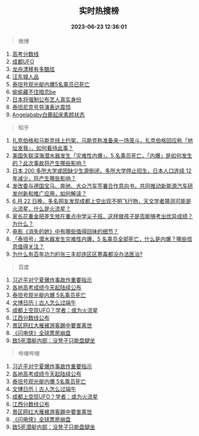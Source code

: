 <div align="center"><h2>实时热搜榜</h2><h4>2023-06-23 12:36:01</h4></div>

> 微博  

1. [高考分数线](https://s.weibo.com/weibo?q=%23%E9%AB%98%E8%80%83%E5%88%86%E6%95%B0%E7%BA%BF%23&t=31&band_rank=1&Refer=top)<br />
2. [成都UFO](https://s.weibo.com/weibo?q=%E6%88%90%E9%83%BDUFO&t=31&band_rank=2&Refer=top)<br />
3. [龙舟漂移有多酷炫](https://s.weibo.com/weibo?q=%23%E9%BE%99%E8%88%9F%E6%BC%82%E7%A7%BB%E6%9C%89%E5%A4%9A%E9%85%B7%E7%82%AB%23&t=31&band_rank=3&Refer=top)<br />
4. [汪东城人品](https://s.weibo.com/weibo?q=%23%E6%B1%AA%E4%B8%9C%E5%9F%8E%E4%BA%BA%E5%93%81%23&t=31&band_rank=4&Refer=top)<br />
5. [泰坦号观光艇内爆5名乘员已死亡](https://s.weibo.com/weibo?q=%23%E6%B3%B0%E5%9D%A6%E5%8F%B7%E8%A7%82%E5%85%89%E8%89%87%E5%86%85%E7%88%865%E5%90%8D%E4%B9%98%E5%91%98%E5%B7%B2%E6%AD%BB%E4%BA%A1%23&t=31&band_rank=5&Refer=top)<br />
6. [偷偷藏不住暗恋be](https://s.weibo.com/weibo?q=%23%E5%81%B7%E5%81%B7%E8%97%8F%E4%B8%8D%E4%BD%8F%E6%9A%97%E6%81%8Bbe%23&t=31&band_rank=6&Refer=top)<br />
7. [日本将强制公布艺人真实身份](https://s.weibo.com/weibo?q=%E6%97%A5%E6%9C%AC%E5%B0%86%E5%BC%BA%E5%88%B6%E5%85%AC%E5%B8%83%E8%89%BA%E4%BA%BA%E7%9C%9F%E5%AE%9E%E8%BA%AB%E4%BB%BD&t=31&band_rank=7&Refer=top)<br />
8. [泰坦尼克号导演表达震惊](https://s.weibo.com/weibo?q=%23%E6%B3%B0%E5%9D%A6%E5%B0%BC%E5%85%8B%E5%8F%B7%E5%AF%BC%E6%BC%94%E8%A1%A8%E8%BE%BE%E9%9C%87%E6%83%8A%23&t=31&band_rank=8&Refer=top)<br />
9. [Angelababy白鹿起床素颜状态](https://s.weibo.com/weibo?q=%23Angelababy%E7%99%BD%E9%B9%BF%E8%B5%B7%E5%BA%8A%E7%B4%A0%E9%A2%9C%E7%8A%B6%E6%80%81%23&t=31&band_rank=9&Refer=top)<br />

> 知乎  

1. [扎克伯格和马斯克线上约架，马斯克称准备来一场笼斗，扎克伯格回应称「地址发我」，如何看待此事？](https://www.zhihu.com/question/608012861)<br />
2. [美国失联深海潜水器发生「灾难性内爆」，5 名乘员死亡，「内爆」是如何发生的？此次事故将产生哪些影响？](https://www.zhihu.com/question/608085455)<br />
3. [日本 200 多所大学或因缺少生源倒闭，多所大学停止招生，日本人口连续 12 年减少，将产生哪些影响？](https://www.zhihu.com/question/607979062)<br />
4. [发改委与德国宝马、奔驰、大众汽车签署合作意向书，共同推动新能源汽车研发创新和推广应用，如何解读？](https://www.zhihu.com/question/607897726)<br />
5. [6 月 22 日晚，多名网友发现成都上空出现不明飞行物，天文学者猜测可能是火流星，什么是火流星？](https://www.zhihu.com/question/608091068)<br />
6. [家长花重金把差生放在重点中学尖子班，这样做孩子是否能够考出优异成绩？为什么？](https://www.zhihu.com/question/598857377)<br />
7. [电影《消失的她》中有哪些值得回味的细节？](https://www.zhihu.com/question/607974608)<br />
8. [「泰坦号」潜水器发生灾难性内爆，5 名乘员全部死亡，什么是内爆？哪些信息值得关注？](https://www.zhihu.com/question/608090522)<br />
9. [为什么有百年功力的张三丰却连区区寒毒都没办法医治?](https://www.zhihu.com/question/607635638)<br />

> 百度  

1. [习近平对宁夏爆炸事故作重要指示](https://www.baidu.com/s?wd=%E4%B9%A0%E8%BF%91%E5%B9%B3%E5%AF%B9%E5%AE%81%E5%A4%8F%E7%88%86%E7%82%B8%E4%BA%8B%E6%95%85%E4%BD%9C%E9%87%8D%E8%A6%81%E6%8C%87%E7%A4%BA&sa=fyb_news&rsv_dl=fyb_news)<br />
2. [各地高考成绩今天起陆续公布](https://www.baidu.com/s?wd=%E5%90%84%E5%9C%B0%E9%AB%98%E8%80%83%E6%88%90%E7%BB%A9%E4%BB%8A%E5%A4%A9%E8%B5%B7%E9%99%86%E7%BB%AD%E5%85%AC%E5%B8%83&sa=fyb_news&rsv_dl=fyb_news)<br />
3. [泰坦号观光艇内爆 5名乘员死亡](https://www.baidu.com/s?wd=%E6%B3%B0%E5%9D%A6%E5%8F%B7%E8%A7%82%E5%85%89%E8%89%87%E5%86%85%E7%88%86+5%E5%90%8D%E4%B9%98%E5%91%98%E6%AD%BB%E4%BA%A1&sa=fyb_news&rsv_dl=fyb_news)<br />
4. [文博日历丨古人怎么过端午](https://www.baidu.com/s?wd=%E6%96%87%E5%8D%9A%E6%97%A5%E5%8E%86%E4%B8%A8%E5%8F%A4%E4%BA%BA%E6%80%8E%E4%B9%88%E8%BF%87%E7%AB%AF%E5%8D%88&sa=fyb_news&rsv_dl=fyb_news)<br />
5. [成都上空现UFO？学者：或为火流星](https://www.baidu.com/s?wd=%E6%88%90%E9%83%BD%E4%B8%8A%E7%A9%BA%E7%8E%B0UFO%EF%BC%9F%E5%AD%A6%E8%80%85%EF%BC%9A%E6%88%96%E4%B8%BA%E7%81%AB%E6%B5%81%E6%98%9F&sa=fyb_news&rsv_dl=fyb_news)<br />
6. [江西分数线公布](https://www.baidu.com/s?wd=%E6%B1%9F%E8%A5%BF%E5%88%86%E6%95%B0%E7%BA%BF%E5%85%AC%E5%B8%83&sa=fyb_news&rsv_dl=fyb_news)<br />
7. [景区网红大雁被游客踢中要害离世](https://www.baidu.com/s?wd=%E6%99%AF%E5%8C%BA%E7%BD%91%E7%BA%A2%E5%A4%A7%E9%9B%81%E8%A2%AB%E6%B8%B8%E5%AE%A2%E8%B8%A2%E4%B8%AD%E8%A6%81%E5%AE%B3%E7%A6%BB%E4%B8%96&sa=fyb_news&rsv_dl=fyb_news)<br />
8. [《闪电侠》全球票房崩盘](https://www.baidu.com/s?wd=%E3%80%8A%E9%97%AA%E7%94%B5%E4%BE%A0%E3%80%8B%E5%85%A8%E7%90%83%E7%A5%A8%E6%88%BF%E5%B4%A9%E7%9B%98&sa=fyb_news&rsv_dl=fyb_news)<br />
9. [致5死潜艇内部：没凳子只能盘腿坐](https://www.baidu.com/s?wd=%E8%87%B45%E6%AD%BB%E6%BD%9C%E8%89%87%E5%86%85%E9%83%A8%EF%BC%9A%E6%B2%A1%E5%87%B3%E5%AD%90%E5%8F%AA%E8%83%BD%E7%9B%98%E8%85%BF%E5%9D%90&sa=fyb_news&rsv_dl=fyb_news)<br />

> 哔哩哔哩  

1. [习近平对宁夏爆炸事故作重要指示](https://www.baidu.com/s?wd=%E4%B9%A0%E8%BF%91%E5%B9%B3%E5%AF%B9%E5%AE%81%E5%A4%8F%E7%88%86%E7%82%B8%E4%BA%8B%E6%95%85%E4%BD%9C%E9%87%8D%E8%A6%81%E6%8C%87%E7%A4%BA&sa=fyb_news&rsv_dl=fyb_news)<br />
2. [各地高考成绩今天起陆续公布](https://www.baidu.com/s?wd=%E5%90%84%E5%9C%B0%E9%AB%98%E8%80%83%E6%88%90%E7%BB%A9%E4%BB%8A%E5%A4%A9%E8%B5%B7%E9%99%86%E7%BB%AD%E5%85%AC%E5%B8%83&sa=fyb_news&rsv_dl=fyb_news)<br />
3. [泰坦号观光艇内爆 5名乘员死亡](https://www.baidu.com/s?wd=%E6%B3%B0%E5%9D%A6%E5%8F%B7%E8%A7%82%E5%85%89%E8%89%87%E5%86%85%E7%88%86+5%E5%90%8D%E4%B9%98%E5%91%98%E6%AD%BB%E4%BA%A1&sa=fyb_news&rsv_dl=fyb_news)<br />
4. [文博日历丨古人怎么过端午](https://www.baidu.com/s?wd=%E6%96%87%E5%8D%9A%E6%97%A5%E5%8E%86%E4%B8%A8%E5%8F%A4%E4%BA%BA%E6%80%8E%E4%B9%88%E8%BF%87%E7%AB%AF%E5%8D%88&sa=fyb_news&rsv_dl=fyb_news)<br />
5. [成都上空现UFO？学者：或为火流星](https://www.baidu.com/s?wd=%E6%88%90%E9%83%BD%E4%B8%8A%E7%A9%BA%E7%8E%B0UFO%EF%BC%9F%E5%AD%A6%E8%80%85%EF%BC%9A%E6%88%96%E4%B8%BA%E7%81%AB%E6%B5%81%E6%98%9F&sa=fyb_news&rsv_dl=fyb_news)<br />
6. [江西分数线公布](https://www.baidu.com/s?wd=%E6%B1%9F%E8%A5%BF%E5%88%86%E6%95%B0%E7%BA%BF%E5%85%AC%E5%B8%83&sa=fyb_news&rsv_dl=fyb_news)<br />
7. [景区网红大雁被游客踢中要害离世](https://www.baidu.com/s?wd=%E6%99%AF%E5%8C%BA%E7%BD%91%E7%BA%A2%E5%A4%A7%E9%9B%81%E8%A2%AB%E6%B8%B8%E5%AE%A2%E8%B8%A2%E4%B8%AD%E8%A6%81%E5%AE%B3%E7%A6%BB%E4%B8%96&sa=fyb_news&rsv_dl=fyb_news)<br />
8. [《闪电侠》全球票房崩盘](https://www.baidu.com/s?wd=%E3%80%8A%E9%97%AA%E7%94%B5%E4%BE%A0%E3%80%8B%E5%85%A8%E7%90%83%E7%A5%A8%E6%88%BF%E5%B4%A9%E7%9B%98&sa=fyb_news&rsv_dl=fyb_news)<br />
9. [致5死潜艇内部：没凳子只能盘腿坐](https://www.baidu.com/s?wd=%E8%87%B45%E6%AD%BB%E6%BD%9C%E8%89%87%E5%86%85%E9%83%A8%EF%BC%9A%E6%B2%A1%E5%87%B3%E5%AD%90%E5%8F%AA%E8%83%BD%E7%9B%98%E8%85%BF%E5%9D%90&sa=fyb_news&rsv_dl=fyb_news)<br />
